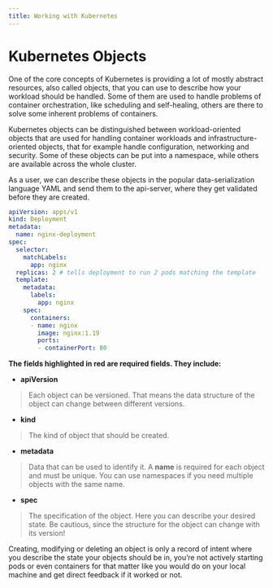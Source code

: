 ```yaml
---
title: Working with Kubernetes
---
```


# Kubernetes Objects

One of the core concepts of Kubernetes is providing a lot of mostly abstract resources, also called objects, that you can use to describe how your workload should be handled. Some of them are used to handle problems of container orchestration, like scheduling and self-healing, others are there to solve some inherent problems of containers.

Kubernetes objects can be distinguished between workload-oriented objects that are used for handling container workloads and infrastructure-oriented objects, that for example handle configuration, networking and security. Some of these objects can be put into a namespace, while others are available across the whole cluster.

As a user, we can describe these objects in the popular data-serialization language YAML and send them to the api-server, where they get validated before they are created.

```yaml
apiVersion: apps/v1  
kind: Deployment  
metadata:  
  name: nginx-deployment  
spec:
  selector:  
    matchLabels:  
      app: nginx  
  replicas: 2 # tells deployment to run 2 pods matching the template  
  template:  
    metadata:  
      labels:  
        app: nginx  
    spec:  
      containers:  
      - name: nginx  
        image: nginx:1.19  
        ports:  
        - containerPort: 80
```

**The fields highlighted in red are required fields. They include:**

-   **apiVersion**  
> Each object can be versioned. That means the data structure of the object can change between different versions.
-   **kind**  
> The kind of object that should be created.
-   **metadata**  
> Data that can be used to identify it. A **name** is required for each object and must be unique. You can use namespaces if you need multiple objects with the same name.
-   **spec**  
> The specification of the object. Here you can describe your desired state. Be cautious, since the structure for the object can change with its version!

Creating, modifying or deleting an object is only a record of intent where you describe the state your objects should be in, you’re not actively starting pods or even containers for that matter like you would do on your local machine and get direct feedback if it worked or not.